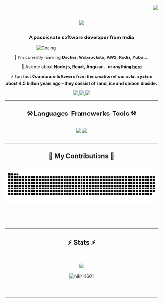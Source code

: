 
<img align="right" src="https://visitor-badge.laobi.icu/badge?page_id=Nikhil1601.Nikhil1601" />
<h1 align="center">
    <img src="https://readme-typing-svg.herokuapp.com/?font=Righteous&size=35&center=true&vCenter=true&width=500&height=70&duration=4000&lines=Hello+There!+👋;+I'm+Nikhil+Gautam!;" />
</h1>

<h3 align="center">A passionate software developer from India</h3>
<img align="right" alt="Coding" width="400" src="https://media.tenor.com/rePDfDWO3XoAAAAd/hacking.gif">

<br/>

<div align="center">
 
 🌱 I’m currently learning **Docker, Websockets, AWS, Redis, Pubs....**

💬 Ask me about **Node.js, React, Angular... or anything [here](https://github.com/Nikhil1601/Nikhil1601/issues)**

⚡ Fun fact **Comets are leftovers from the creation of our solar system about 4.5 billion years ago – they consist of sand, ice and carbon dioxide.**

 </div>

<div align="center"> 
  <a href="mailto:nikhilg1602@gmail.com">
    <img src="https://img.shields.io/badge/Gmail-333333?style=for-the-badge&logo=gmail&logoColor=red" />
  </a>
  <a href="https://www.linkedin.com/in/nikhil-gautam16/" target="_blank">
    <img src="https://img.shields.io/badge/LinkedIn-0077B5?style=for-the-badge&logo=linkedin&logoColor=white" target="_blank" />
  </a>
  <a href="https://personal-portfolio-gray-gamma.vercel.app/" target="_blank">
     <img src="https://img.shields.io/badge/Portfolio-FF5722?style=for-the-badge&logo=todoist&logoColor=white" target="_blank" /> <!-- sqlite, safari, google-chrome are other good icon options -->
  </a>
</div>

 <hr/>

<h2 align="center">⚒️ Languages-Frameworks-Tools ⚒️</h2>
<br/>
<div align="center">
    <img src="https://skillicons.dev/icons?i=react,bootstrap,angular,html,css,github,tailwind,git,redux" />
    <img src="https://skillicons.dev/icons?i=nodejs,python,javascript,typescript,express,mongodb,java,mysql,solidity,tensorflow,pytorch" /><br>
</div>

<br/>
<hr/>

<div align="center">
  <h2>🐍 My Contributions 🐍</h2>
  <br>
  <img alt="snake eating my contributions" src="https://raw.githubusercontent.com/Nikhil1601/Nikhil1601/output/github-contribution-grid-snake.svg" />
  
  <br/><br/><br/>
</div>

<hr/>


<h2 align="center">⚡ Stats ⚡</h2>
<br>
 <div align=center>

![](https://github-profile-trophy.vercel.app/?username=Harsh-1000&theme=flat&no-frame=false&no-bg=false&margin-w=4)

  <!--<img width="390" src="https://github-readme-streak-stats.herokuapp.com/?user=nikhil1601&" alt="nikhil1601" />
  <img width="390" src="https://github-readme-stats.vercel.app/api?username=nikhil1601&show_icons=true&locale=en" alt="nikhil1601" /> -->
  <img width="325" src="https://github-readme-stats.vercel.app/api/top-langs?username=Nikhil1601&hide=jupyter%20notebook&show_icons=true&locale=en&layout=compact" alt="nikhil1601" />
</div>

<br/><br/>

<hr/>



